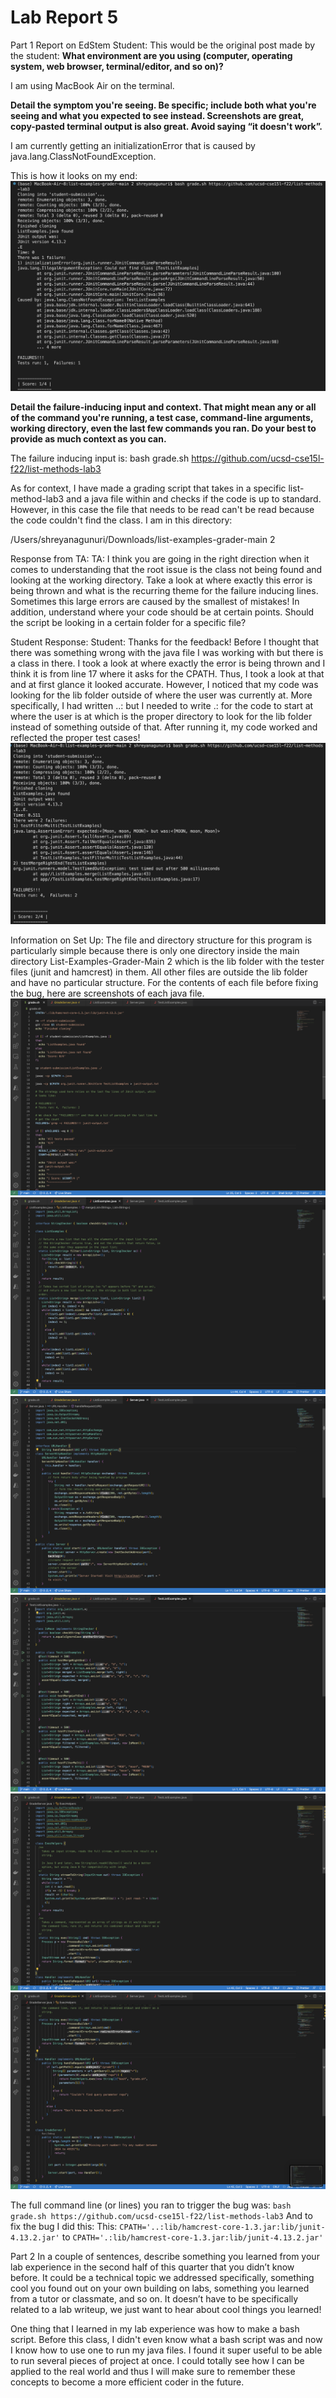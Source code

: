# Lab Report 5

Part 1
Report on EdStem
Student: This would be the original post made by the student:
**What environment are you using (computer, operating system, web browser, terminal/editor, and so on)?**

I am using MacBook Air on the terminal. 

**Detail the symptom you're seeing. Be specific; include both what you're seeing and what you expected to see instead. Screenshots are great, copy-pasted terminal output is also great. Avoid saying “it doesn't work”.**

I am currently getting an initializationError that is caused by java.lang.ClassNotFoundException. 

This is how it looks on my end:
![Image](student_report.png)

**Detail the failure-inducing input and context. That might mean any or all of the command you're running, a test case, command-line arguments, working directory, even the last few commands you ran. Do your best to provide as much context as you can.**

The failure inducing input is: bash grade.sh https://github.com/ucsd-cse15l-f22/list-methods-lab3

As for context, I have made a grading script that takes in a specific list-method-lab3 and a java file within and checks if the code is up to standard. 
However, in this case the file that needs to be read can't be read because the code couldn't find the class. I am in this directory:

/Users/shreyanagunuri/Downloads/list-examples-grader-main 2

Response from TA:
TA: I think you are going in the right direction when it comes to understanding that the root issue is the class not being found and looking at the working directory. Take a look at 
where exactly this error is being thrown and what is the recurring theme for the failure inducing lines. Sometimes this large errors are caused by the smallest of mistakes! In addition, understand 
where your code should be at certain points. Should the script be looking in a certain folder for a specific file?

Student Response:
Student: Thanks for the feedback! Before I thought that there was something wrong with the java file I was working with but there is a class in there. 
I took a look at where exactly the error is being thrown and I think it is from line 17 where it asks for the CPATH. Thus, I took a look at that and at first glance
it looked accurate. However, I noticed that my code was looking for the lib folder outside of where the user was currently at. More specifically, I had written ..: but I needed to write .: for the code 
to start at where the user is at which is the proper directory to look for the lib folder instead of something outside of that. After running it, my code worked and reflected the proper test cases!
![Image](student_response.png)

Information on Set Up:
The file and directory structure for this program is particularly simple because there is only one directory inside the main directory List-Examples-Grader-Main 2 which is the lib folder
with the tester files (junit and hamcrest) in them. All other files are outside the lib folder and have no particular structure. For the contents of each file before fixing the bug, here
are screenshots of each java file. 
![Image](grade_script.png)
![Image](list_ex.png)
![Image](server.png)
![Image](test_list_ex.png)
![Image](grade_server_1.png)
![Image](grade_server_2.png)

The full command line (or lines) you ran to trigger the bug was:
`bash grade.sh https://github.com/ucsd-cse15l-f22/list-methods-lab3`
And to fix the bug I did this: 
This: `CPATH='..:lib/hamcrest-core-1.3.jar:lib/junit-4.13.2.jar'` to `CPATH='.:lib/hamcrest-core-1.3.jar:lib/junit-4.13.2.jar'`

Part 2
In a couple of sentences, describe something you learned from your lab experience in the second half of this quarter that you didn’t know before. 
It could be a technical topic we addressed specifically, something cool you found out on your own building on labs, something you learned from a tutor or classmate, and so on. 
It doesn’t have to be specifically related to a lab writeup, we just want to hear about cool things you learned!

One thing that I learned in my lab experience was how to make a bash script. Before this class, I didn't even know what a bash script was and now I know how to use one to run my java files. 
I found it super useful to be able to run several pieces of project at once. I could totally see how I can be applied to the real world and thus I will make sure to remember these concepts to 
become a more efficient coder in the future. 

